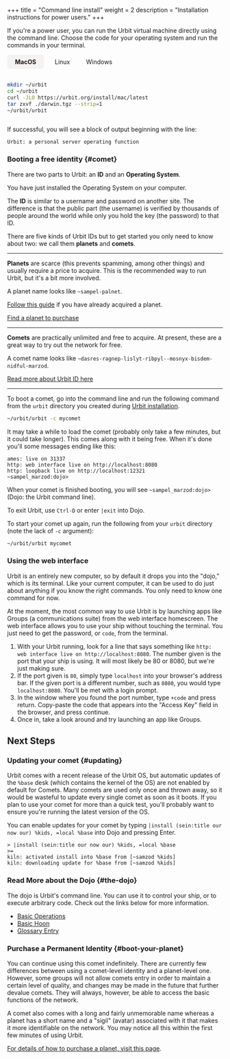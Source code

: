 +++
title = "Command line install"
weight = 2
description = "Installation instructions for power users."
+++

If you're a power user, you can run the Urbit virtual machine directly using the command line. Choose the code for your operating system and run the commands in your terminal.

<div id="os" class="os">
  <input type="radio" id="macos" name="os" checked>
  <label for="macos">MacOS</label>
  <div class="tab">

```bash
mkdir ~/urbit
cd ~/urbit
curl -JLO https://urbit.org/install/mac/latest
tar zxvf ./darwin.tgz --strip=1
~/urbit/urbit
```

  </div>

  <input type="radio" id="linux" name="os">
  <label for="linux">Linux</label>
  <div class="tab">

```shell
mkdir ~/urbit
cd ~/urbit
wget --content-disposition https://urbit.org/install/linux64/latest
tar zxvf ./linux64.tgz --strip=1
~/urbit/urbit
```

Linux users may need to run this command in another terminal window to access your Urbit on port 80:

```shell
sudo apt-get install libcap2-bin
sudo setcap 'cap_net_bind_service=+ep' ~/urbit/urbit
```

</div>

  <input type="radio" id="windows" name="os">
  <label for="windows">Windows</label>
  <div class="tab">

> Please note that this method of installing Urbit is experimental, and we may not be able to assist you if you encounter issues related to WSL 2.

Urbit cannot run on Windows itself, but there is a convenient way to run Linux using the [Windows Subsystem for Linux 2](https://docs.microsoft.com/en-us/windows/wsl/wsl2-install) on Windows 10. Install the Windows Subsystem for Linux 2 and open a Linux terminal in Windows, then follow the Linux installation instructions below. These instructions have been tested and verified for WSL 2 + Ubuntu 18.04 LTS, as demonstrated in `~sitful-hatred`'s step-by-step setup guide [here](https://subject.network/posts/urbit-wsl2/).

For performance reasons, do not install Urbit in the mounted Windows volume, but install it in the Linux file system. For example, in your home directory, which can be navigated to by entering `cd ~`.

</div>
</div>

If successful, you will see a block of output beginning with the line:

```
Urbit: a personal server operating function
```

### Booting a free identity {#comet}

There are two parts to Urbit: an **ID** and an **Operating System**.

You have just installed the Operating System on your computer.

The **ID** is similar to a username and password on another site. The difference is that the public part (the username) is verified by thousands of people around the world while only you hold the key (the password) to that ID.

There are five kinds of Urbit IDs but to get started you only need to know about two: we call them **planets** and **comets**.

---

**Planets** are scarce (this prevents spamming, among other things) and usually require a price to acquire. This is the recommended way to run Urbit, but it's a bit more involved.

A planet name looks like `~sampel-palnet`.

[Follow this guide](/getting-started/planet) if you have already acquired a planet.

[Find a planet to purchase](/getting-started#get-a-planet)

---

**Comets** are practically unlimited and free to acquire. At present, these are a great way to try out the network for free.

A comet name looks like `~dasres-ragnep-lislyt-ribpyl--mosnyx-bisdem-nidful-marzod`.

[Read more about Urbit ID here](/understanding-urbit/urbit-id)

---

To boot a comet, go into the command line and run the following command from the `urbit` directory you created during [Urbit installation](#os).

```sh
~/urbit/urbit -c mycomet
```

It may take a while to load the comet (probably only take a few minutes, but it could take longer). This comes along with it being free. When it's done you'll some messages ending like this:

```
ames: live on 31337
http: web interface live on http://localhost:8080
http: loopback live on http://localhost:12321
~sampel_marzod:dojo>
```

When your comet is finished booting, you will see `~sampel_marzod:dojo>` (Dojo: the Urbit command line).

To exit Urbit, use `Ctrl-D` or enter `|exit` into Dojo.

To start your comet up again, run the following from your `urbit` directory (note the lack of `-c` argument):

```sh
~/urbit/urbit mycomet
```

### Using the web interface

Urbit is an entirely new computer, so by default it drops you into the "dojo," which is its terminal. Like your current computer, it can be used to do just about anything if you know the right commands. You only need to know one command for now.

At the moment, the most common way to use Urbit is by launching apps like Groups (a communications suite) from the web interface homescreen. The web interface allows you to use your ship without touching the terminal. You just need to get the password, or `code`, from the terminal.

1. With your Urbit running, look for a line that says something like `http: web interface live on http://localhost:8080`. The number given is the port that your ship is using. It will most likely be 80 or 8080, but we're just making sure.
2. If the port given is `80`, simply type `localhost` into your browser's address bar. If the given port is a different number, such as `8080`, you would type `localhost:8080`. You'll be met with a login prompt.
3. In the window where you found the port number, type `+code` and press return. Copy-paste the code that appears into the "Access Key" field in the browser, and press continue.
4. Once in, take a look around and try launching an app like Groups.

## Next Steps

### Updating your comet {#updating}

Urbit comes with a recent release of the Urbit OS, but automatic updates of the `%base` desk (which contains the kernel of the OS) are not enabled by default for Comets. Many comets are used only once and thrown away, so it would be wasteful to update every single comet as soon as it boots. If you plan to use your comet for more than a quick test, you'll probably want to ensure you're running the latest version of the OS.

You can enable updates for your comet by typing `|install (sein:title our now our) %kids, =local %base` into Dojo and pressing Enter.

```
> |install (sein:title our now our) %kids, =local %base
>=
kiln: activated install into %base from [~samzod %kids]
kiln: downloading update for %base from [~samzod %kids]
```

### Read More about the Dojo {#the-dojo}

The dojo is Urbit's command line. You can use it to control your ship, or to execute arbitrary code. Check out the links below for more information.

- [Basic Operations](/using/os/getting-started)
- [Basic Hoon](/docs/tutorials/hoon/hoon-school/setup)
- [Glossary Entry](/docs/glossary/dojo)

### Purchase a Permanent Identity {#boot-your-planet}

You can continue using this comet indefinitely. There are currently few differences between using a comet-level identity and a planet-level one. However, some groups will not allow comets entry in order to maintain a certain level of quality, and changes may be made in the future that further devalue comets. They will always, however, be able to access the basic functions of the network.

A comet also comes with a long and fairly unmemorable name whereas a planet has a short name and a "sigil" (avatar) associated with it that makes it more identifiable on the network. You may notice all this within the first few minutes of using Urbit.

[For details of how to purchase a planet, visit this page](/getting-started#get-a-planet).

<style>
  .os {
    display: flex;
    flex-wrap: wrap;
  }
  .os label {
    order: -1;
    padding: .5rem;
    min-width: 70px;
    text-align: center;
    cursor: pointer;
  }
  .os input[type="radio"] {
    display: none;
  }
  .os .tab {
    display: none;
    margin-top: 1rem;
    width: 100%;
    max-width: 100%;
  }
  .os .tab p:first-child {
    margin-top: 0;
  }
  .os .tab p:last-child {
    margin-bottom: 0;
  }
  .os input[type='radio']:checked + label {
    font-weight: bold;
    background-color: rgba(244,243,241,1);
    border-radius: 0.5em;
  }
  .os input[type='radio']:checked + label + .tab {
    display: block;
}
</style>
